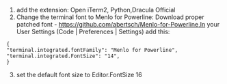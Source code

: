 1. add the extension: Open iTerm2, Python,Dracula Official
2. Change the terminal font to Menlo for Powerline: Download proper patched font - https://github.com/abertsch/Menlo-for-Powerline,In your User Settings (Code | Preferences | Settings) add this:
```
{
"terminal.integrated.fontFamily": "Menlo for Powerline",
"terminal.integrated.FontSize": "14",
}
```
3. set the default font size to Editor.FontSize 16
